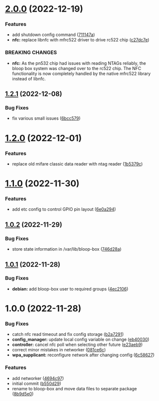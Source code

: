 # [2.0.0](https://github.com/bloop-box/bloop-box-client/compare/v1.2.1...v2.0.0) (2022-12-19)


### Features

* add shutdown config command ([711147a](https://github.com/bloop-box/bloop-box-client/commit/711147a908e32bec764f20df35e23601dea715f9))
* **nfc:** replace libnfc with mfrc522 driver to drive rc522 chip ([c27dc7e](https://github.com/bloop-box/bloop-box-client/commit/c27dc7e2ad2bfdff587a799d21e0ab95be3e19de))


### BREAKING CHANGES

* **nfc:** As the pn532 chip had issues with reading NTAGs reliably, the
bloop box system was changed over to the rc522 chip. The NFC functionality is
now completely handled by the native mfrc522 library instead of libnfc.

## [1.2.1](https://github.com/bloop-box/bloop-box-client/compare/v1.2.0...v1.2.1) (2022-12-08)


### Bug Fixes

* fix various small issues ([6bcc579](https://github.com/bloop-box/bloop-box-client/commit/6bcc579fb2639d5e21d7442e5e6bbad4e1549c95))

# [1.2.0](https://github.com/bloop-box/bloop-box-client/compare/v1.1.0...v1.2.0) (2022-12-01)


### Features

* replace old mifare classic data reader with ntag reader ([1b5379c](https://github.com/bloop-box/bloop-box-client/commit/1b5379c4dcc999554df970b4447df64b36cb53d5))

# [1.1.0](https://github.com/bloop-box/bloop-box-client/compare/v1.0.2...v1.1.0) (2022-11-30)


### Features

* add etc config to control GPIO pin layout ([6e0a294](https://github.com/bloop-box/bloop-box-client/commit/6e0a294200cc1d6366a1b2a81a33fb8d0ceb583e))

## [1.0.2](https://github.com/bloop-box/bloop-box-client/compare/v1.0.1...v1.0.2) (2022-11-29)


### Bug Fixes

* store state information in /var/lib/bloop-box ([746d28a](https://github.com/bloop-box/bloop-box-client/commit/746d28a3e5857435859830e2b42fc919c5f5f15d))

## [1.0.1](https://github.com/bloop-box/bloop-box-client/compare/v1.0.0...v1.0.1) (2022-11-28)


### Bug Fixes

* **debian:** add bloop-box user to required groups ([4ec2106](https://github.com/bloop-box/bloop-box-client/commit/4ec21062ac5ef0bb6ce640e5118b337e0883e20c))

# 1.0.0 (2022-11-28)


### Bug Fixes

* catch nfc read timeout and fix config storage ([b2a7291](https://github.com/bloop-box/bloop-box-client/commit/b2a7291f6aa810a21c4a114889f88ca2b832d1d8))
* **config_manager:** update local config variable on change ([eb40030](https://github.com/bloop-box/bloop-box-client/commit/eb4003029927e8b495f998e9158170738eb69171))
* **controller:** cancel nfc poll when selecting other future ([e23aeb9](https://github.com/bloop-box/bloop-box-client/commit/e23aeb97bb8e33a92e8e73cd9ba56e30beefb0a1))
* correct minor mistakes in networker ([081ce6c](https://github.com/bloop-box/bloop-box-client/commit/081ce6cc29325ef249dce2a561bc374f43c2a21f))
* **wpa_supplicant:** reconfigure network after changing config ([6c58627](https://github.com/bloop-box/bloop-box-client/commit/6c5862786be1fdc60230a2c314c92fb2cf1e0dff))


### Features

* add networker ([4694c97](https://github.com/bloop-box/bloop-box-client/commit/4694c9734222a3d72520a7b90c8485c69b0b9891))
* initial commit ([b550d29](https://github.com/bloop-box/bloop-box-client/commit/b550d298505cbbbc4f1bb173aeaaea69d8bc9f0b))
* rename to bloop-box and move data files to separate package ([8b9d5e0](https://github.com/bloop-box/bloop-box-client/commit/8b9d5e0c7e8af27da9e81c0cdd2b52b95fc53b01))
